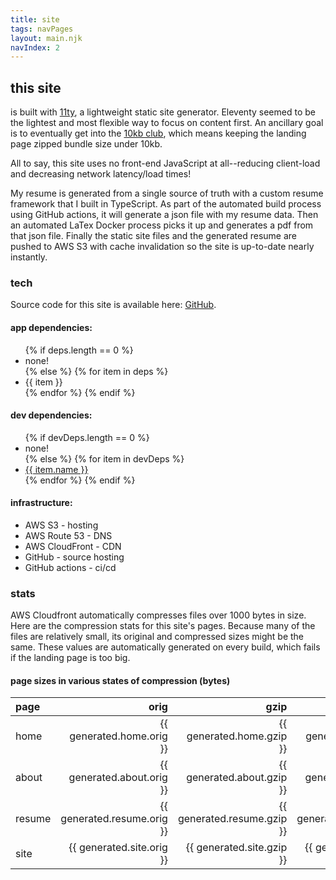 ```yaml
---
title: site
tags: navPages
layout: main.njk
navIndex: 2
---
```


## this site

is built with [11ty](https://www.11ty.dev/), a lightweight static site generator. Eleventy seemed to be the lightest and most flexible way to focus on content first. An ancillary goal is
to eventually get into the [10kb club](https://10kbclub.com/), which means keeping the landing page zipped bundle size under 10kb.

All to say, this site uses no front-end JavaScript at all--reducing client-load and decreasing network latency/load times!

My resume is generated from a single source of truth with a custom resume framework that I built in TypeScript.
As part of the automated build process using GitHub actions, it will generate a json file with my resume data. Then
an automated LaTex Docker process picks it up and generates a pdf from that json file. Finally the static site files and the
generated resume are pushed to AWS S3 with cache invalidation so the site is up-to-date nearly instantly.

### tech

Source code for this site is available here: [GitHub](https://github.com/rcalimlim/rosscalimlim.me).

#### app dependencies:

<ul>
{% if deps.length == 0 %}
  <li>none!</li>
{% else %}
  {% for item in deps %}
  <li>{{ item }}</li>
  {% endfor %}
{% endif %}
</ul>

#### dev dependencies:

<ul>
{% if devDeps.length == 0 %}
  <li>none!</li>
{% else %}
  {% for item in devDeps %}
  <li><a href={{ item.url }}>{{ item.name }}</a></li>
  {% endfor %}
{% endif %}
</ul>

#### infrastructure:

<ul>
  <li>AWS S3 - hosting</li>
  <li>AWS Route 53 - DNS</li>
  <li>AWS CloudFront - CDN</li>
  <li>GitHub - source hosting</li>
  <li>GitHub actions - ci/cd</li>
</ul>

### stats

AWS Cloudfront automatically compresses files over 1000 bytes in size. Here are the compression stats for this site's pages. Because many of the files are relatively
small, its original and compressed sizes might be the same. These values are automatically generated on every build, which fails if the landing page is too big.

#### page sizes in various states of compression (bytes)

| page   |                        orig |                        gzip |                    brotli |
| :----- | --------------------------: | --------------------------: | ------------------------: |
| home   |   {{ generated.home.orig }} |   {{ generated.home.gzip }} |   {{ generated.home.br }} |
| about  |  {{ generated.about.orig }} |  {{ generated.about.gzip }} |  {{ generated.about.br }} |
| resume | {{ generated.resume.orig }} | {{ generated.resume.gzip }} | {{ generated.resume.br }} |
| site   |   {{ generated.site.orig }} |   {{ generated.site.gzip }} |   {{ generated.site.br }} |
